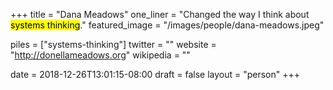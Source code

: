 +++
title = "Dana Meadows"
one_liner = "Changed the way I think about <mark>systems thinking</mark>."
featured_image = "/images/people/dana-meadows.jpeg"

piles = ["systems-thinking"]
twitter = ""
website = "http://donellameadows.org"
wikipedia = ""

date = 2018-12-26T13:01:15-08:00
draft = false
layout = "person"
+++

